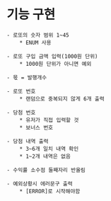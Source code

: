 # 기능 구현
    - 로또의 숫자 범위 1~45
        * ENUM 사용

    - 로또 구입 금액 입력(1000원 단위)
        * 1000원 단위가 아니면 예외

    - 몫 = 발행개수

    - 로또 번호
        * 랜덤으로 중복되지 않게 6개 출력

    - 당첨 번호
        * 유저가 직접 입력할 것
        * 보너스 번호

    - 당첨 내역 출력
        * 3~6개 일치 내역 확인
        * 1~2개 내역은 없음

    - 수익률 소수점 둘째자리 반올림

    - 예외상황시 에러문구 출력
        * [ERROR]로 시작해야함